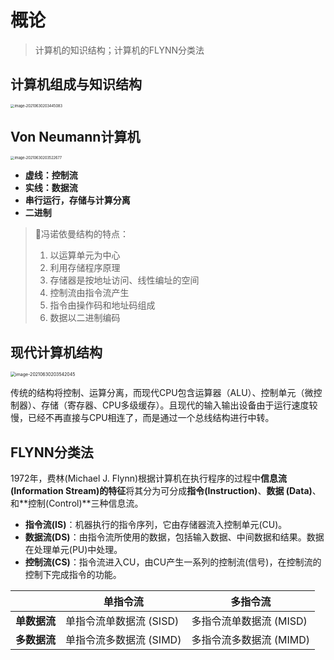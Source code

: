 # 概论

> 计算机的知识结构；计算机的FLYNN分类法

## 计算机组成与知识结构

<img src="/Users/mrzleo/Library/Application Support/typora-user-images/image-20210630203445083.png" alt="image-20210630203445083" style="zoom: 40%;" />

## Von Neumann计算机

<img src="/Users/mrzleo/Library/Application Support/typora-user-images/image-20210630203522677.png" alt="image-20210630203522677" style="zoom:40%;" />

- **虚线：控制流**
- **实线：数据流**
- **串行运行，存储与计算分离**
- **二进制**

> 👐冯诺依曼结构的特点：
>
> 1. 以运算单元为中心
> 2. 利用存储程序原理
> 3. 存储器是按地址访问、线性编址的空间
> 4. 控制流由指令流产生
> 5. 指令由操作码和地址码组成
> 6. 数据以二进制编码

## 现代计算机结构

<img src="/Users/mrzleo/Library/Application Support/typora-user-images/image-20210630203542045.png" alt="image-20210630203542045" style="zoom:50%;" />

传统的结构将控制、运算分离，而现代CPU包含运算器（ALU）、控制单元（微控制器）、存储（寄存器、CPU多级缓存）。且现代的输入输出设备由于运行速度较慢，已经不再直接与CPU相连了，而是通过一个总线结构进行中转。

## FLYNN分类法

1972年，费林(Michael J. Flynn)根据计算机在执行程序的过程中**信息流(Information Stream)的特征**将其分为可分成**指令(Instruction)**、**数据 (Data)**、和**控制(Control)**三种信息流。

- **指令流(IS)**：机器执行的指令序列，它由存储器流入控制单元(CU)。
- **数据流(DS)**：由指令流所使用的数据，包括输入数据、中间数据和结果。数据在处理单元(PU)中处理。
- **控制流(CS)**：指令流进入CU，由CU产生一系列的控制流(信号)，在控制流的控制下完成指令的功能。

|              | 单指令流                | 多指令流                |
| :----------: | ----------------------- | ----------------------- |
| **单数据流** | 单指令流单数据流 (SISD) | 多指令流单数据流 (MISD) |
| **多数据流** | 单指令流多数据流 (SIMD) | 多指令流多数据流 (MIMD) |